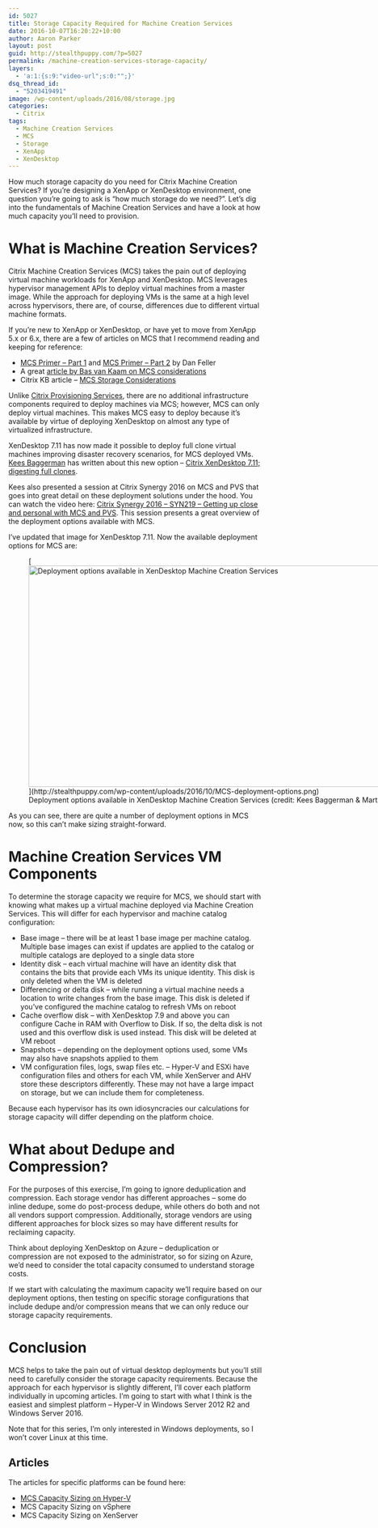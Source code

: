 ```yaml
---
id: 5027
title: Storage Capacity Required for Machine Creation Services
date: 2016-10-07T16:20:22+10:00
author: Aaron Parker
layout: post
guid: http://stealthpuppy.com/?p=5027
permalink: /machine-creation-services-storage-capacity/
layers:
  - 'a:1:{s:9:"video-url";s:0:"";}'
dsq_thread_id:
  - "5203419491"
image: /wp-content/uploads/2016/08/storage.jpg
categories:
  - Citrix
tags:
  - Machine Creation Services
  - MCS
  - Storage
  - XenApp
  - XenDesktop
---
```

How much storage capacity do you need for Citrix Machine Creation Services? If you&#8217;re designing a XenApp or XenDesktop environment, one question you&#8217;re going to ask is &#8220;how much storage do we need?&#8221;. Let&#8217;s dig into the fundamentals of Machine Creation Services and have a look at how much capacity you&#8217;ll need to provision.

# What is Machine Creation Services?

Citrix Machine Creation Services (MCS) takes the pain out of deploying virtual machine workloads for XenApp and XenDesktop. MCS leverages hypervisor management APIs to deploy virtual machines from a master image. While the approach for deploying VMs is the same at a high level across hypervisors, there are, of course, differences due to different virtual machine formats.

If you&#8217;re new to XenApp or XenDesktop, or have yet to move from XenApp 5.x or 6.x, there are a few of articles on MCS that I recommend reading and keeping for reference:

  * [MCS Primer – Part 1](https://www.citrix.com/blogs/2011/06/28/machine-creation-services-primer-part-1/) and [MCS Primer – Part 2](https://www.citrix.com/blogs/2011/08/05/machine-creation-services-primer-%E2%80%93-part-2/) by Dan Feller
  * A great [article by Bas van Kaam on MCS considerations](http://www.basvankaam.com/2016/02/09/citrix-machine-creation-services-what-to-consider/)
  * Citrix KB article &#8211; [MCS Storage Considerations](http://support.citrix.com/article/CTX218082)

Unlike [Citrix Provisioning Services](http://docs.citrix.com/en-us/provisioning/7-11.html), there are no additional infrastructure components required to deploy machines via MCS; however, MCS can only deploy virtual machines. This makes MCS easy to deploy because it&#8217;s available by virtue of deploying XenDesktop on almost any type of virtualized infrastructure.

XenDesktop 7.11 has now made it possible to deploy full clone virtual machines improving disaster recovery scenarios, for MCS deployed VMs. [Kees Baggerman](https://twitter.com/kbaggerman) has written about this new option &#8211; [Citrix XenDesktop 7.11; digesting full clones](http://blog.myvirtualvision.com/2016/10/06/citrix-xendesktop-7-11-digesting-full-clones/).

Kees also presented a session at Citrix Synergy 2016 on MCS and PVS that goes into great detail on these deployment solutions under the hood. You can watch the video here: [Citrix Synergy 2016 &#8211; SYN219 &#8211; Getting up close and personal with MCS and PVS](https://www.youtube.com/watch?v=p47JwwpUArQ). This session presents a great overview of the deployment options available with MCS.

I&#8217;ve updated that image for XenDesktop 7.11. Now the available deployment options for MCS are:

<figure id="attachment_5179" aria-describedby="caption-attachment-5179" style="width: 1024px" class="wp-caption alignnone">[<img class="wp-image-5179 size-large" src="http://stealthpuppy.com/wp-content/uploads/2016/10/MCS-deployment-options-1024x438.png" alt="Deployment options available in XenDesktop Machine Creation Services" width="1024" height="438" srcset="https://stealthpuppy.com/wp-content/uploads/2016/10/MCS-deployment-options-1024x438.png 1024w, https://stealthpuppy.com/wp-content/uploads/2016/10/MCS-deployment-options-150x64.png 150w, https://stealthpuppy.com/wp-content/uploads/2016/10/MCS-deployment-options-300x128.png 300w, https://stealthpuppy.com/wp-content/uploads/2016/10/MCS-deployment-options-768x329.png 768w" sizes="(max-width: 1024px) 100vw, 1024px" />](http://stealthpuppy.com/wp-content/uploads/2016/10/MCS-deployment-options.png)<figcaption id="caption-attachment-5179" class="wp-caption-text">Deployment options available in XenDesktop Machine Creation Services (credit: Kees Baggerman & Martijn Bosschaart)</figcaption></figure>

As you can see, there are quite a number of deployment options in MCS now, so this can&#8217;t make sizing straight-forward.

# Machine Creation Services VM Components

To determine the storage capacity we require for MCS, we should start with knowing what makes up a virtual machine deployed via Machine Creation Services. This will differ for each hypervisor and machine catalog configuration:

  * Base image &#8211; there will be at least 1 base image per machine catalog. Multiple base images can exist if updates are applied to the catalog or multiple catalogs are deployed to a single data store
  * Identity disk &#8211; each virtual machine will have an identity disk that contains the bits that provide each VMs its unique identity. This disk is only deleted when the VM is deleted
  * Differencing or delta disk &#8211; while running a virtual machine needs a location to write changes from the base image. This disk is deleted if you&#8217;ve configured the machine catalog to refresh VMs on reboot
  * Cache overflow disk &#8211; with XenDesktop 7.9 and above you can configure Cache in RAM with Overflow to Disk. If so, the delta disk is not used and this overflow disk is used instead. This disk will be deleted at VM reboot
  * Snapshots &#8211; depending on the deployment options used, some VMs may also have snapshots applied to them
  * VM configuration files, logs, swap files etc. &#8211; Hyper-V and ESXi have configuration files and others for each VM, while XenServer and AHV store these descriptors differently. These may not have a large impact on storage, but we can include them for completeness.

Because each hypervisor has its own idiosyncracies our calculations for storage capacity will differ depending on the platform choice.

# What about Dedupe and Compression?

For the purposes of this exercise, I&#8217;m going to ignore deduplication and compression. Each storage vendor has different approaches &#8211; some do inline dedupe, some do post-process dedupe, while others do both and not all vendors support compression. Additionally, storage vendors are using different approaches for block sizes so may have different results for reclaiming capacity.

Think about deploying XenDesktop on Azure &#8211; deduplication or compression are not exposed to the administrator, so for sizing on Azure, we&#8217;d need to consider the total capacity consumed to understand storage costs.

If we start with calculating the maximum capacity we&#8217;ll require based on our deployment options, then testing on specific storage configurations that include dedupe and/or compression means that we can only reduce our storage capacity requirements.

# Conclusion

MCS helps to take the pain out of virtual desktop deployments but you&#8217;ll still need to carefully consider the storage capacity requirements. Because the approach for each hypervisor is slightly different, I&#8217;ll cover each platform individually in upcoming articles. I&#8217;m going to start with what I think is the easiest and simplest platform &#8211; Hyper-V in Windows Server 2012 R2 and Windows Server 2016.

Note that for this series, I&#8217;m only interested in Windows deployments, so I won&#8217;t cover Linux at this time.

## Articles

The articles for specific platforms can be found here:

  * [MCS Capacity Sizing on Hyper-V](http://stealthpuppy.com/mcs-capacity-sizing-hyper-v/)
  * MCS Capacity Sizing on vSphere
  * MCS Capacity Sizing on XenServer